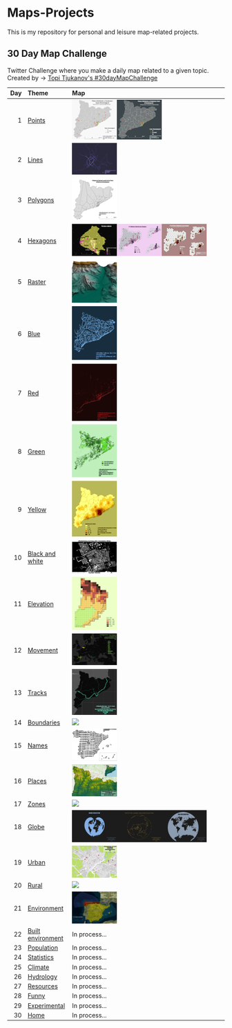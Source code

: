 # Maps-Projects
This is my repository for personal and leisure map-related projects.

## 30 Day Map Challenge
Twitter Challenge where you make a daily map related to a given topic.
Created by -> [Topi Tjukanov's #30dayMapChallenge](https://twitter.com/tjukanov/status/1187713840550744066)

| Day | Theme                                       | Map                                                                |
| --: | :------------------------------------------ | :----------------------------------------------------------------- |
|   1 | [Points](d01Points.md)                      | [<img src="Images/01_Points_TracksCat.png" width=30% />](Images/01_Points_TracksCat.png)[<img src="Images/01_Points_TracksCatDark.png" width=30% />](Images/01_Points_TracksCatDark.png)                  |
|   2 | [Lines ](d02Lines.md)                       | [<img src="Images/02_Lines_BusLleida.png" width=30% />](Images/02_Lines_BusLleida.png)            |
|   3 | [Polygons](d03Polygons.md)                  | [<img src="Images/03_Polygons_TracksVoronoiCat.png" width=30% />](Images/03_Polygons_TracksVoronoiCat.png)         |
|   4 | [Hexagons](d04Hexagons.md)                  | [<img src="Images/04_Hexa_SwimAlpicat.png" width=30% />](Images/04_Hexa_SwimAlpicat.png)[<img src="Images/04_Hexa_AthletesCat.png" width=30% />](Images/04_Hexa_AthletesCat.png)[<img src="Images/04_Hexa_TracksCat.png" width=30% />](Images/04_Hexa_TracksCat.png)         |
|   5 | [Raster](d05Raster.md)                      | [<img src="Images/05_Raster_Camarasa.png" width=30% />](Images/05_Raster_Camarasa.png)           |
|   6 | [Blue](d06Blue.md)                          | [<img src="Images/06_Blue_RiversCat.jpg" width=30% />](Images/06_Blue_RiversCat.jpg)             |
|   7 | [Red](d07Red.md)                            | [<img src="Images/07_Red_UrbanCat.png" width=30% />](Images/07_Red_UrbanCat.png)              |
|   8 | [Green](d08Green.md)                        | [<img src="Images/08_Green_ForestCat.png" width=30% />](Images/08_Green_ForestCat.png)            |
|   9 | [Yellow](d09Yellow.md)                      | [<img src="Images/09_Yellow_LicensesAthletesCat.png" width=30% />](Images/09_Yellow_LicensesAthletesCat.png)           |
|  10 | [Black and white](d10BlackAndWhite.md)      | [<img src="Images/10_BlackWhite_Wageningen.png" width=30% />](Images/10_BlackWhite_Wageningen.png)    |
|  11 | [Elevation](d11Elevation.md)                | [<img src="Images/11_Elevation_LegoLleida.png" width=30% />](Images/11_Elevation_LegoLleida.png)        |
|  12 | [Movement](d12Movement.md)                  | [<img src="Images/12_Movement_Europe.png" width=30% />](Images/12_Movement_Europe.png)         |
|  13 | [Tracks](d13Tracks.md)                      | [<img src="Images/13_Tracks_RailCatDark.png" width=30% />](Images/13_Tracks_RailCatDark.png)           |
|  14 | [Boundaries](d14Boundaries.md)              | [<img src="Images/14_Boundaries_WatershedsSpain.png" width=30% />](Images/14_Boundaries_WatershedsSpain.png)       |
|  15 | [Names](d15Names.md)                        | [<img src="Images/15_NamesSpain.png" width=30% />](Images/15_NamesSpain.png)            |
|  16 | [Places](d16Places.md)                      | [<img src="Images/16_Places_PeaksCat.png" width=30% />](Images/16_Places_PeaksCat.png)           |
|  17 | [Zones](d17Zones.md)                        | [<img src="Images/17_Zones_CensalLleida.png" width=30% />](Images/17_Zones_CensalLleida.png)            |
|  18 | [Globe](d18Globe.md)                        | [<img src="Images/18_Globe_BonneProject.png" width=30% />](Images/18_Globe_BonneProject.png)[<img src="Images/18_Globe_LambertAzimutal.png" width=30% />](Images/18_Globe_LambertAzimutal.png)[<img src="Images/18_Globe_Vandergrinten.png" width=30% />](Images/18_Globe_Vandergrinten.png)            |
|  19 | [Urban](d19Urban.md)                        | [<img src="Images/19_Urban_ParkingLleida.png" width=30% />](Images/19_Urban_ParkingLleida.png)            |
|  20 | [Rural](d20Rural.md)                        | [<img src="Images/20_Rural_AgroSpain.png" width=30% />](Images/20_Rural_AgroSpain.png)            |
|  21 | [Environment](d21Environment.md)            | [<img src="Images/21_Environment_BiogeoEsp.png" width=30% />](Images/21_Environment_BiogeoEsp.png)      |
|  22 | [Built environment](d22BuiltEnvironment.md) | In process... |
|  23 | [Population](d23Population.md)              | In process...      |
|  24 | [Statistics](d24Statistics.md)              | In process...       |
|  25 | [Climate](d25Climate.md)                    | In process...         |
|  26 | [Hydrology](d26Hydrology.md)                | In process...        |
|  27 | [Resources](d27Resources.md)                | In process...        |
|  28 | [Funny](d28Funny.md)                        | In process...        |
|  29 | [Experimental](d29Experimental.md)          | In process...     |
|  30 | [Home](d30Home.md)                          | In process...            |
